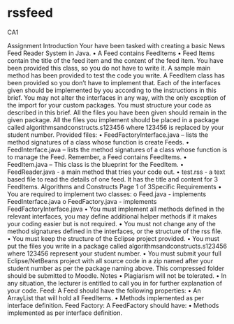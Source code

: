 # rssfeed
CA1


Assignment Introduction
Your have been tasked with creating a basic News Feed Reader System in Java.
• A Feed contains FeedItems
• Feed Items contain the title of the feed item and the content of the feed item. You have been
provided this class, so you do not have to write it.
A sample main method has been provided to test the code you write. A FeedItem class has been
provided so you don’t have to implement that. Each of the interfaces given should be implemented by
you according to the instructions in this brief.
You may not alter the interfaces in any way, with the only exception of the import for your
custom packages. You must structure your code as described in this brief. All the files you have
been given should remain in the given package. All the files you implement should be placed in a
package called algorithmsandconstructs.s123456 where 123456 is replaced by your student number.
Provided files:
• FeedFactoryInterface.java – lists the method signatures of a class whose function is create
Feeds.
• FeedInterface.java – lists the method signatures of a class whose function is to manage the
Feed. Remember, a Feed contains FeedItems.
• FeedItem.java – This class is the blueprint for the FeedItem.
• FeedReader.java - a main method that tries your code out.
• test.rss - a text based file to read the details of one feed. It has the title and content for 3
FeedItems.
Algorithms and Constructs
Page 1 of 3Specific Requirements
•
You are required to implement two classes:
o Feed.java - implements FeedInterface.java
o FeedFactory.java - implements FeedFactoryInterface.java
• You must implement all methods defined in the relevant interfaces, you may define
additional helper methods if it makes your coding easier but is not required.
• You must not change any of the method signatures defined in the interfaces, or the
structure of the rss file.
• You must keep the structure of the Eclipse project provided.
• You must put the files you write in a package called algorithmsandconstructs.s123456
where 123456 represent your student number.
• You must submit your full Eclipse/NetBeans project with all source code in a zip named
after your student number as per the package naming above. This compressed folder
should be submitted to Moodle.
Notes
• Plagiarism will not be tolerated.
• In any situation, the lecturer is entitled to call you in for further explanation of your code.
Feed:
A Feed should have the following properties:
• An ArrayList that will hold all FeedItems.
• Methods implemented as per interface definition.
Feed Factory:
A FeedFactory should have:
•
Methods implemented as per interface definition.
